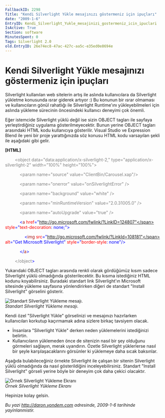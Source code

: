 ```yaml
---
FallbackID: 2298
Title: "Kendi Silverlight Yükle mesajınızı göstermeniz için ipuçları"
date: "2009-1-6"
EntryID: Kendi_Silverlight_Yukle_mesajinizi_gostermeniz_icin_ipuclari
IsActive: True
Section: software
MinutesSpent: 0
Tags: Silverlight 2.0
old.EntryID: 26e74ec8-47ac-427c-aa5c-e35ed0e8694e
---
```

# Kendi Silverlight Yükle mesajınızı göstermeniz için ipuçları
Silverlight kullanılan web sitelerin artış ile aslında kullanıcılara da
Silverlight yükletme konusunda ısrar giderek artıyor :) Bu konunun bir
ısrar olmaması ve kullanıcıların gönül rahatlığı ile Silverlight
Runtime'ını yükleyebilmeleri için aslında yükleme sürecinin öncesindeki
kullanıcı deneyimi çok önemli.

Eğer istemcide Silverlight yüklü değil ise sizin OBJECT tagları ile
sayfaya yerleştirdiğiniz uygulama gösterilmeyecektir. Bunun yerine
OBJECT tagları arasındaki HTML kodu kullanıcıya gösterilir. Visual
Studio ve Expression Blend ile yeni bir proje yarattığınızda söz konusu
HTML kodu varsayılan şekli ile aşağıdaki gibi gelir.

**[HTML]**

<span style="color: gray">        </span> <span
style="color: gray;">\<object</span> <span
style="color: gray;">data="data:application/x-silverlight-2,"</span>
<span style="color: gray;">type="application/x-silverlight-2"</span>
<span style="color: gray;">width="100%"</span> <span
style="color: gray;">height="100%"\></span>

<span style="color: gray">            </span> <span
style="color: gray;">\<param</span> <span
style="color: gray;">name="source"</span> <span
style="color: gray;">value="ClientBin/Carousel.xap"/\></span>

<span style="color: gray">            </span> <span
style="color: gray;">\<param</span> <span
style="color: gray;">name="onerror"</span> <span
style="color: gray;">value="onSilverlightError"</span> <span
style="color: gray;">/\></span>

<span style="color: gray">            </span> <span
style="color: gray;">\<param</span> <span
style="color: gray;">name="background"</span> <span
style="color: gray;">value="white"</span> <span
style="color: gray;">/\></span>

<span style="color: gray">            </span> <span
style="color: gray;">\<param</span> <span
style="color: gray;">name="minRuntimeVersion"</span> <span
style="color: gray;">value="2.0.31005.0"</span> <span
style="color: gray;">/\></span>

<span style="color: gray">            </span> <span
style="color: gray;">\<param</span> <span
style="color: gray;">name="autoUpgrade"</span> <span
style="color: gray;">value="true"</span> <span
style="color: gray;">/\></span>

            <span style="color: blue;">\<</span><span
style="color: #a31515;">a</span> <span
style="color: red;">href</span><span
style="color: blue;">="http://go.microsoft.com/fwlink/?LinkID=124807"</span>
<span style="color: red;">style</span><span
style="color: blue;">="</span><span
style="color: red;">text-decoration</span>: <span
style="color: blue;">none</span>;<span style="color: blue;">"\></span>

                <span style="color: blue;">\<</span><span
style="color: #a31515;">img</span> <span
style="color: red;">src</span><span
style="color: blue;">="http://go.microsoft.com/fwlink/?LinkId=108181"</span>
<span style="color: red;">alt</span><span style="color: blue;">="Get
Microsoft Silverlight"</span> <span
style="color: red;">style</span><span
style="color: blue;">="</span><span
style="color: red;">border-style</span>: <span
style="color: blue;">none"/\></span>

            <span style="color: blue;">\</</span><span
style="color: #a31515;">a</span><span style="color: blue;">\></span>

<span style="color: gray">        </span> <span
style="color: gray;">\</object</span><span
style="color: blue;">\></span>

Yukarıdaki OBJECT tagları arasında renkli olarak gördüğümüz kısım sadece
Silverlight yüklü olmadığında gösterilecektir. Bu kısıma istediğiniz
HTML kodunu koyabilirsiniz. Buradaki standart link Silverlight'ın
Microsoft sitesinde yükleme sayfasına yönlendirirken diğeri de standart
"Install Silverlight" görselini gösterir.

![Standart Silverlight Yükleme
mesajı.](media/Kendi_Silverlight_Yukle_mesajinizi_gostermeniz_icin_ipuclari/05012009.jpg)\
*Standart Silverlight Yükleme mesajı.*

Kendi özel "Silverlight Yükle" görselinizi ve mesajınızı hazırlarken
kullanıcıları korkutup kaçırmamak adına sizlere birkaç tavsiyem olacak.

-   İnsanlara "Silverlight Yükle" derken neden yüklemelerini
    istediğinizi belirtin.
-   Kullanıcıların yüklemeden önce de sitenizin nasıl bir şey olduğunu
    görmeleri sağlayın, merak uyandırın. Özetle Silverlight yüklerlerse
    nasıl bir şeyle karşılaşacaklarını görsünler ki yüklemeye daha sıcak
    baksınlar.

Aşağıda bulabileceğiniz örnekte Silverlight ile çalışan bir sitenin
Silverlight yüklü olmadığında da nasıl gösterildiğini
inceleyebilirsiniz. Standart "Install Silverlight" görseli yerine böyle
bir deneyim çok daha çekici olacaktır.

![Örnek Silverlight Yükleme
Ekranı](media/Kendi_Silverlight_Yukle_mesajinizi_gostermeniz_icin_ipuclari/05012009_2.jpg)\
*Örnek Silverlight Yükleme Ekranı*

Hepinize kolay gelsin.



*Bu yazi http://daron.yondem.com adresinde, 2009-1-6 tarihinde yayinlanmistir.*
